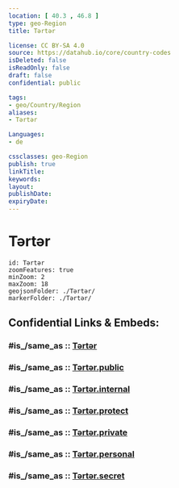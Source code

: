 ```yaml
---
location: [ 40.3 , 46.8 ] 
type: geo-Region
title: Tərtər

license: CC BY-SA 4.0
source: https://datahub.io/core/country-codes
isDeleted: false
isReadOnly: false
draft: false
confidential: public

tags:
- geo/Country/Region
aliases:
- Tərtər

Languages:
- de

cssclasses: geo-Region
publish: true
linkTitle: 
keywords: 
layout: 
publishDate: 
expiryDate: 
---
```


# Tərtər

```leaflet
id: Tərtər
zoomFeatures: true 
minZoom: 2 
maxZoom: 18
geojsonFolder: ./Tərtər/
markerFolder: ./Tərtər/
```


## Confidential Links & Embeds: 

### #is_/same_as :: [Tərtər](/_Standards/Earth/Continent/Asia/Asia~North~West/Azerbaijan/Armenian_Enclaves/Nagorno-Karabakh/Tərtər.md) 

### #is_/same_as :: [Tərtər.public](/_public/Earth/Continent/Asia/Asia~North~West/Azerbaijan/Armenian_Enclaves/Nagorno-Karabakh/Tərtər.public.md) 

### #is_/same_as :: [Tərtər.internal](/_internal/Earth/Continent/Asia/Asia~North~West/Azerbaijan/Armenian_Enclaves/Nagorno-Karabakh/Tərtər.internal.md) 

### #is_/same_as :: [Tərtər.protect](/_protect/Earth/Continent/Asia/Asia~North~West/Azerbaijan/Armenian_Enclaves/Nagorno-Karabakh/Tərtər.protect.md) 

### #is_/same_as :: [Tərtər.private](/_private/Earth/Continent/Asia/Asia~North~West/Azerbaijan/Armenian_Enclaves/Nagorno-Karabakh/Tərtər.private.md) 

### #is_/same_as :: [Tərtər.personal](/_personal/Earth/Continent/Asia/Asia~North~West/Azerbaijan/Armenian_Enclaves/Nagorno-Karabakh/Tərtər.personal.md) 

### #is_/same_as :: [Tərtər.secret](/_secret/Earth/Continent/Asia/Asia~North~West/Azerbaijan/Armenian_Enclaves/Nagorno-Karabakh/Tərtər.secret.md)

